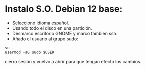 # Instalo S.O. Debian 12 base:
* Selecciono idioma español.
* Usando todo el disco en una partición.
* Desmarco escritorio GNOME y marco tambien ssh.
* Añado el usuario al grupo sudo:
```
su -
usermod -aG sudo $USER
```
cierro sesión y vuelvo a abrir para que tengan efecto los cambios.
